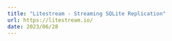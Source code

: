 ```yaml
---
title: "Litestream - Streaming SQLite Replication"
url: https://litestream.io/
date: 2023/06/28
---
```

